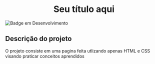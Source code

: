 <h1 align="center"> Seu título aqui </h1>

![Badge em Desenvolvimento](http://img.shields.io/static/v1?label=STATUS&message=EM%20DESENVOLVIMENTO&color=GREEN&style=for-the-badge)


<h2> Descrição do projeto</h2>

<p>O projeto consiste em uma pagina feita utlizando apenas HTML e CSS visando praticar conceitos aprendidos </p>
